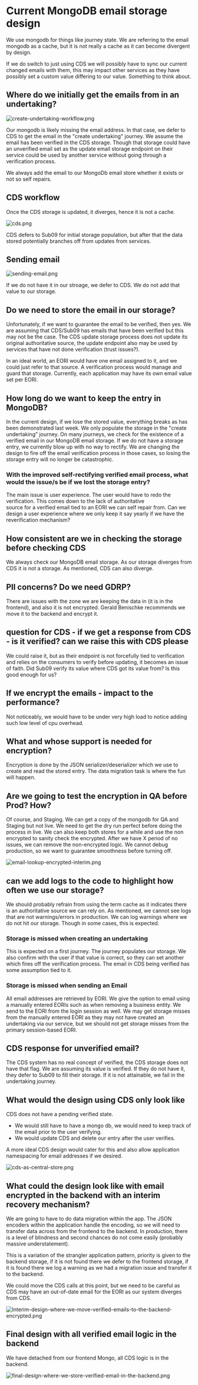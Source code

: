 # Current MongoDB email storage design

We use mongodb for things like journey state. We are referring to the email mongodb as a cache, but it is not really 
a cache as it can become divergent by design.

If we do switch to just using CDS we will possibly have to sync our current changed emails with them, this may 
impact other services as they have possibly set a custom value differing to our value. Something to think about.

## Where do we initially get the emails from in an undertaking?

![create-undertaking-workflow.png](create-undertaking-workflow.png)

Our mongodb is likely missing the email address. In that case, we defer to CDS to get the email in the "create undertaking" journey.
We assume the email has been verified in the CDS storage. Though that storage could have an unverified email set as the update email
storage endpoint on their service could be used by another service without going through a verification process.

We always add the email to our MongoDb email store whether it exists or not so self repairs.

## CDS workflow
Once the CDS storage is updated, it diverges, hence it is not a cache.

![cds.png](cds.png)

CDS defers to Sub09 for initial storage population, but after that the data stored potentially branches off from updates from services.

## Sending email 
![sending-email.png](sending-email.png)

If we do not have it in our stroage, we defer to CDS. We do not add that value to our storage.

## Do we need to store the email in our storage?

Unfortunately, if we want to guarantee the email to be verified, then yes. We are assuming that CDS/Sub09 has emails that have been
verified but this may not be the case. The CDS update storage process does not update its original authoritative source, the
update endpoint also may be used by services that have not done verification (trust issues?).

In an ideal world, an EORI would have one email assigned to it, and we could just refer to that source. A verification
process would manage and guard that storage. Currently, each application may have its own email value set per EORI.

## How long do we want to keep the entry in MongoDB?

In the current design, if we lose the stored value, everything breaks as has been demonstrated last week.
We only populate the storage in the "create undertaking" journey. On many journeys, we check for the existence 
of a verified email in our MongoDB email storage. If we do not have a storage entry, we currently blow up with no way to
rectify. We are changing the design to fire off the email verification process in those cases, so losing the storage entry
will no longer be catastrophic.

### With the improved self-rectifying verified email process, what would the issue/s be if we lost the storage entry? 

The main issue is user experience. The user would have to redo the verification. This comes down to the lack of authoritative  
source for a verified email tied to an EORI we can self repair from. Can we design a user experience where we only keep
it say yearly if we have the reverification mechanism?

## How consistent are we in checking the storage before checking CDS

We always check our MongoDB email storage. As our storage diverges from CDS it is not a storage. As mentioned, CDS can also
diverge.

## PII concerns? Do we need GDRP?

There are issues with the zone we are keeping the data in (it is in the frontend), and also it is not encrypted. Gerald Benischke
recommends we move it to the backend and encrypt it. 

## question for CDS - if we get a response from CDS - is it verified? can we raise this with CDS please

We could raise it, but as their endpoint is not forcefully tied to verification and relies on the consumers to verify before 
 updating, it becomes an issue of faith. Did Sub09 verify its value where CDS got its value from? Is this good enough for us?

## If we encrypt the emails - impact to the performance?

Not noticeably, we would have to be under very high load to notice adding such low level of cpu overhead. 

## What and whose support is needed for encryption?

Encryption is done by the JSON serializer/deserializer which we use to create and read the stored entry. The data migration
task is where the fun will happen. 

##  Are we going to test the encryption in QA before Prod? How?

Of course, and Staging. We can get a copy of the mongodb for QA and Staging but not live. We need to get the dry run perfect
before doing the process in live. We can also keep both stores for a while and use the non encrypted to sanity check the encrypted.
After we have X period of no issues, we can remove the non-encrypted logic. We cannot debug production, so we want to guarantee
smoothness before turning off.

![email-lookup-encrypted-interim.png](email-lookup-encrypted-interim.png)

## can we add logs to the code to highlight how often we use our storage?

We should probably refrain from using the term cache as it indicates there
is an authoritative source we can rely on. As mentioned, we cannot see logs that are not warnings/errors in production.
We can log warnings where we do not hit our storage. Though in some cases, this is expected.

### Storage is missed when creating an undertaking 
This is expected on a first journey. The journey populates our storage. We also confirm with the user if that value is 
correct, so they can set another which fires off the verification process. The email in CDS being verified has some 
assumption tied to it.

### Storage is missed when sending an Email

All email addresses are retrieved by EORI. We give the option to email using a manually entered EORIs such as when 
removing a business entity. We send to the EORI from the login session as well. We may get storage misses from the 
manually entered EORI as they may not have created an undertaking via our service, but we should not get storage misses from 
the primary session-based EORI. 

## CDS response for unverified email?
The CDS system has no real concept of verified, the CDS storage does not have that flag. We are assuming its value is 
verified. If they do not have it, they defer to Sub09 to fill their storage. If it is not attainable, we fail in 
the undertaking journey.

## What would the design using CDS only look like

CDS does not have a pending verified state.

* We would still have to have a mongo db, we would need to keep track of the email prior to the user verifying. 
* We would update CDS and delete our entry after the user verifies. 

A more ideal CDS design would cater for this and also allow application namespacing for email addresses if we desired.

![cds-as-central-store.png](cds-as-central-store.png)

## What could the design look like with email encrypted in the backend with an interim recovery mechanism?

We are going to have to do data migration within the app. The JSON encoders within the application handle the encoding,
so we will need to transfer data across from the frontend to the backend. In production, there is a level of blindness
and second chances do not come easily (probably massive understatement).

This is a variation of the strangler application pattern, priority is given to the backend storage, if it is not found
there we defer to the frontend storage, if it is found there we log a warning as we had a migration issue and transfer 
it to the backend. 

We could move the CDS calls at this point, but we need to be careful as CDS may have an out-of-date email for the EORI
as our system diverges from CDS.

![Interim-design-where-we-move-verified-emails-to-the-backend-encrypted.png](Interim-design-where-we-move-verified-emails-to-the-backend-encrypted.png)

## Final design with all verified email logic in the backend
We have detached from our frontend Mongo, all CDS logic is in the backend.

![final-design-where-we-store-verified-email-in-the-backend.png](final-design-where-we-store-verified-email-in-the-backend.png)

